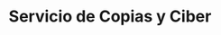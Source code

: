 ---
title: "Servicio de Copias y Ciber"
url: /san-bartolo/servicio-de-copias-y-ciber/
shop: copyshop
---